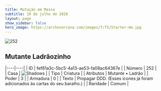 ```yaml
---
title: Mutação em Massa
subtitle: 10 de julho de 2020
layout: page
show_sidebar: false
hero_image: https://archonarcana.com/images/f/f5/Starter-mm.jpg
---
```


![252](https://cdn.keyforgegame.com/media/card_front/pt/479_252_6383WC68GCQH_pt.png)

## Mutante Ladrãozinho

|----|----|
| ID | fef81a3c-5bc5-4a13-ae53-fa08ac64367e |
| Número | 252 |
| Casa | ![Shadows](https://archonarcana.com/images/thumb/e/ee/Shadows.png/22px-Shadows.png "Sombras") |
| Tipo | Criatura |
| Atributos | Mutante • Ladrão |
| Poder | 3 |
| Armadura | 0 |
| Texto | Propagar DDD. (Esses ícones já foram adicionados às cartas do seu baralho.) |
| Raridade | Comum |
